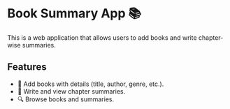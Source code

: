 # Book Summary App 📚

This is a web application that allows users to add books and write chapter-wise summaries.

## Features
- 📖 Add books with details (title, author, genre, etc.).
- 📝 Write and view chapter summaries.
- 🔍 Browse books and summaries.


